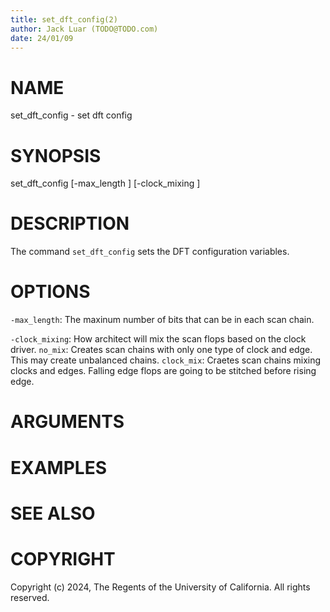 ```yaml
---
title: set_dft_config(2)
author: Jack Luar (TODO@TODO.com)
date: 24/01/09
---
```


# NAME

set_dft_config - set dft config

# SYNOPSIS

set_dft_config 
    [-max_length <int>]
    [-clock_mixing <string>]


# DESCRIPTION

The command `set_dft_config` sets the DFT configuration variables.

# OPTIONS

`-max_length`:  The maxinum number of bits that can be in each scan chain.

`-clock_mixing`:  How architect will mix the scan flops based on the clock driver. `no_mix`: Creates scan chains with only one type of clock and edge. This may create unbalanced chains. `clock_mix`: Craetes scan chains mixing clocks and edges. Falling edge flops are going to be stitched before rising edge.

# ARGUMENTS

# EXAMPLES

# SEE ALSO

# COPYRIGHT

Copyright (c) 2024, The Regents of the University of California. All rights reserved.
